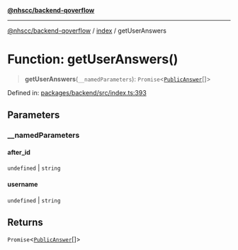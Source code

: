 [**@nhscc/backend-qoverflow**](../../README.md)

***

[@nhscc/backend-qoverflow](../../README.md) / [index](../README.md) / getUserAnswers

# Function: getUserAnswers()

> **getUserAnswers**(`__namedParameters`): `Promise`\<[`PublicAnswer`](../../db/type-aliases/PublicAnswer.md)[]\>

Defined in: [packages/backend/src/index.ts:393](https://github.com/nhscc/qoverflow.api.hscc.bdpa.org/blob/b629239838bf73900bba2996b8dcfbc432755e21/packages/backend/src/index.ts#L393)

## Parameters

### \_\_namedParameters

#### after_id

`undefined` \| `string`

#### username

`undefined` \| `string`

## Returns

`Promise`\<[`PublicAnswer`](../../db/type-aliases/PublicAnswer.md)[]\>
